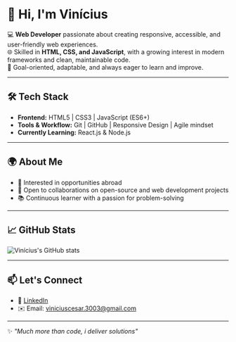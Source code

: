 # 👋 Hi, I'm Vinícius  

💻 **Web Developer** passionate about creating responsive, accessible, and user-friendly web experiences.  
🌐 Skilled in **HTML, CSS, and JavaScript**, with a growing interest in modern frameworks and clean, maintainable code.  
🎯 Goal-oriented, adaptable, and always eager to learn and improve.  

---

## 🛠️ Tech Stack  
- **Frontend:** HTML5 | CSS3 | JavaScript (ES6+)  
- **Tools & Workflow:** Git | GitHub | Responsive Design | Agile mindset  
- **Currently Learning:** React.js & Node.js  

---

## 🌍 About Me  
- 📍 Interested in opportunities abroad
- 🤝 Open to collaborations on open-source and web development projects  
- 📚 Continuous learner with a passion for problem-solving  

---

## 📈 GitHub Stats  
![Vinícius's GitHub stats](https://github-readme-stats.vercel.app/api?username=SeuUsuarioAqui&show_icons=true&theme=tokyonight)  

---

## 📫 Let's Connect  
- 💼 <a href="https://www.linkedin.com/in/vinicius-cesar-alves/" target="_blank">LinkedIn</a>
- ✉️ Email: viniciuscesar.3003@gmail.com    

---
✨ *"Much more than code, i deliver solutions"*  
